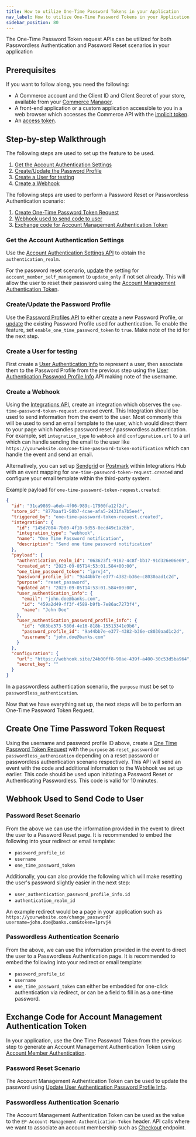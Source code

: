 ```yaml
---
title: How to utilize One-Time Password Tokens in your Application
nav_label: How to utilize One-Time Password Tokens in your Application
sidebar_position: 80
---
```


The One-Time Password Token request APIs can be utilized for both Passwordless Authentication and Password Reset scenarios in your application

## Prerequisites

If you want to follow along, you need the following:

- A Commerce account and the Client ID and Client Secret of your store, available from your [Commerce Manager](/ui).
- A front-end application or a custom application accessible to you in a web browser which accesses the Commerce API with the [implicit token](/docs/authentication/Tokens/implicit-token).
- An [access token](/guides/Getting-Started/your-first-api-request#get-an-access-token).

## Step-by-step Walkthrough

The following steps are used to set up the feature to be used.

1. [Get the Account Authentication Settings](#get-the-account-authentication-settings)
1. [Create/Update the Password Profile](#create-update-the-password-profile)
1. [Create a User for testing](#create-a-user-for-testing)
1. [Create a Webhook](#create-a-webhook)

The following steps are used to perform a Password Reset or Passwordless Authentication scenario:

1. [Create One-Time Password Token Request](#create-one-time-password-token-request)
1. [Webhook used to send code to user](#webhook-used-to-send-code-to-user)
1. [Exchange code for Account Management Authentication Token](#exchange-code-for-account-management-authentication-token)

### Get the Account Authentication Settings

Use the [Account Authentication Settings API](/docs/authentication/single-sign-on/account-authentication-settings/get-account-authentication-settings) to obtain the `authentication_realm`. 

For the password reset scenario, [update](/docs/authentication/single-sign-on/account-authentication-settings/update-account-authentication-settings) the setting for `account_member_self_management` to `update_only` if not set already. This will allow the user to reset their password using the [Account Management Authentication Token](/docs/authentication/Tokens/account-management-authentication-token).

### Create/Update the Password Profile

Use the [Password Profiles API](/docs/authentication/single-sign-on/password-profiles-api/overview) to either [create](/docs/authentication/single-sign-on/password-profiles-api/create-a-password-profile) a new Password Profile, or [update](/docs/authentication/single-sign-on/password-profiles-api/update-a-password-profile) the existing Password Profile used for authentication. To enable the feature, set `enable_one_time_password_token` to `true`. Make note of the id for the next step.

### Create a User for testing

First create a [User Authentication Info](/docs/authentication/single-sign-on/user-authentication-info-api/create-a-user-authentication-info.md) to represent a user, then associate them to the Password Profile from the previous step using the [User Authentication Password Profile Info](/docs/authentication/single-sign-on/user-authentication-password-profiles-api/create-a-user-authentication-password-profile) API making note of the username.

### Create a Webhook

Using the [Integrations API](/docs/api/integrations/create-integration), create an integration which observes the `one-time-password-token-request.created` event. This Integration should be used to send information from the event to the user. Most commonly this will be used to send an email template to the user, which would direct them to your page which handles password reset / passwordless authentication. For example, set `integration_type` to `webhook` and `configuration.url` to a url which can handle sending the email to the user like `https://yourwebsite.com/one-time-password-token-notification` which can handle the event and send an email.

Alternatively, you can set up [Sendgrid](/docs/composer/integration-hub/marketing-communication/sendgrid) or [Postmark](/docs/composer/integration-hub/marketing-communication/postmark) within Integrations Hub with an event mapping for `one-time-password-token-request.created` and configure your email template within the third-party system.

Example payload for `one-time-password-token-request.created`:

```json
{
  "id": "31ca9869-a6eb-4f06-989c-17900fa12f2d",
  "store_id": "877baaf1-50b7-4cae-afa5-2431fa7b5ee4",
  "triggered_by": "one-time-password-token-request.created",
  "integration": {
    "id": "145d7084-7b00-4f10-9d55-0ecd49c1a2bb",
    "integration_type": "webhook",
    "name": "One Time Password notification",
    "description": "Send one time password notification"
  },
  "payload": {
    "authentication_realm_id": "063623f1-9182-4c8f-bb17-91d326e06e69",
    "created_at": "2023-09-05T14:53:01.584+00:00",
    "one_time_password_token": "lprvj4",
    "password_profile_id": "9a44bb7e-e377-4382-b36e-c8030aad1c2d",
    "purpose": "reset_password",
    "updated_at": "2023-09-05T14:53:01.584+00:00",
    "user_authentication_info": {
      "email": "john.doe@banks.com",
      "id": "459a2d49-ff3f-4589-b9fb-7e86ac7273f4",
      "name": "John Doe"
    },
    "user_authentication_password_profile_info": {
      "id": "d63be373-580d-4e16-818b-15513341e9b6",
      "password_profile_id": "9a44bb7e-e377-4382-b36e-c8030aad1c2d",
      "username": "john.doe@banks.com"
    }
  },
  "configuration": {
    "url": "https://webhook.site/24b00ff8-90ae-439f-a400-30c53d5ba964",
    "secret_key": ""
  }
}
```
In a passwordless authentication scenario, the `purpose` must be set to `passwordless_authentication`.

Now that we have everything set up, the next steps will be to perform an One-Time Password Token Request.

## Create One Time Password Token Request

Using the username and password profile ID above, create a [One Time Password Token Request](/docs/authentication/single-sign-on/password-profiles-api/create-one-time-password-token-request) with the `purpose` as `reset_password` or `passwordless_authenication` depending on a reset password or passwordless authentication scenario respectively. This API will send an event with the code and additional information to the Webhook we set up earlier. This code should be used upon initiating a Password Reset or Authenticating Passwordless. This code is valid for 10 minutes.

## Webhook Used to Send Code to User

### Password Reset Scenario

From the above we can use the information provided in the event to direct the user to a Password Reset page. It is recommended to embed the following into your redirect or email template:

- `password_profile_id`
- `username`
- `one_time_password_token`

Additionally, you can also provide the following which will make resetting the user's password slightly easier in the next step:

- `user_authentication_password_profile_info.id`
- `authentication_realm_id`

An example redirect would be a page in your application such as `https://yourwebsite.com/change_password?username=john.doe@banks.com&token=lprvj4`

### Passwordless Authentication Scenario

From the above, we can use the information provided in the event to direct the user to a Passwordless Authentication page. It is recommended to embed the following into your redirect or email template:

- `password_profile_id`
- `username`
- `one_time_password_token` can either be embedded for one-click authentication via redirect, or can be a field to fill in as a one-time password.

## Exchange Code for Account Management Authentication Token

In your application, use the One Time Password Token from the previous step to generate an Account Management Authentication Token using [Account Member Authentication](/docs/api/accounts/post-v-2-account-members-tokens). 

### Password Reset Scenario

The Account Management Authentication Token can be used to update the password using [Update User Authentication Password Profile Info](/docs/authentication/single-sign-on/user-authentication-password-profiles-api/update-a-user-authentication-password-profile).

### Passwordless Authentication Scenario
The Account Management Authentication Token can be used as the value to the `EP-Account-Management-Authentication-Token` header. API calls where we want to associate an account membership such as [Checkout](/docs/carts-orders/checkout/account-checkout) endpoint.
